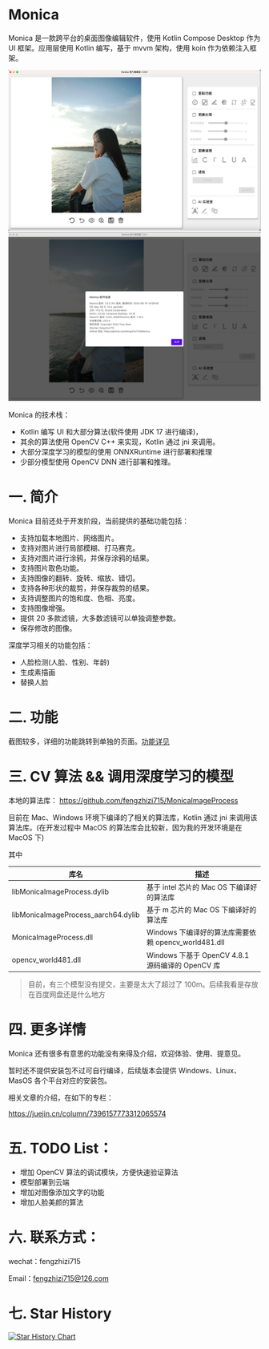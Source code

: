 # Monica
Monica 是一款跨平台的桌面图像编辑软件，使用 Kotlin Compose Desktop 作为 UI 框架。应用层使用 Kotlin 编写，基于 mvvm 架构，使用 koin 作为依赖注入框架。

![](images/screenshot.png)
![](images/screenshot-version.png)

Monica 的技术栈：
* Kotlin 编写 UI 和大部分算法(软件使用 JDK 17 进行编译)，
* 其余的算法使用 OpenCV C++ 来实现，Kotlin 通过 jni 来调用。
* 大部分深度学习的模型的使用 ONNXRuntime 进行部署和推理
* 少部分模型使用 OpenCV DNN 进行部署和推理。


# 一. 简介
Monica 目前还处于开发阶段，当前提供的基础功能包括：

* 支持加载本地图片、网络图片。
* 支持对图片进行局部模糊、打马赛克。
* 支持对图片进行涂鸦，并保存涂鸦的结果。
* 支持图片取色功能。
* 支持图像的翻转、旋转、缩放、错切。
* 支持各种形状的裁剪，并保存裁剪的结果。
* 支持调整图片的饱和度、色相、亮度。
* 支持图像增强。
* 提供 20 多款滤镜，大多数滤镜可以单独调整参数。
* 保存修改的图像。

深度学习相关的功能包括：

* 人脸检测(人脸、性别、年龄)
* 生成素描画
* 替换人脸

# 二. 功能
截图较多，详细的功能跳转到单独的页面。[功能详见](FUNCTION.md)

# 三. CV 算法 && 调用深度学习的模型
本地的算法库：
https://github.com/fengzhizi715/MonicaImageProcess

目前在 Mac、Windows 环境下编译的了相关的算法库，Kotlin 通过 jni 来调用该算法库。(在开发过程中 MacOS 的算法库会比较新，因为我的开发环境是在 MacOS 下)

其中

| 库名        | 描述                                      |
|-----------|-----------------------------------------|
| libMonicaImageProcess.dylib | 基于 intel 芯片的 Mac OS 下编译好的算法库 |
| libMonicaImageProcess_aarch64.dylib | 基于 m 芯片的 Mac OS 下编译好的算法库 |
| MonicaImageProcess.dll | Windows 下编译好的算法库需要依赖 opencv_world481.dll |
| opencv_world481.dll | Windows 下基于 OpenCV 4.8.1 源码编译的 OpenCV 库 |


> 目前，有三个模型没有提交，主要是太大了超过了 100m。后续我看是存放在百度网盘还是什么地方


# 四. 更多详情
Monica 还有很多有意思的功能没有来得及介绍，欢迎体验、使用、提意见。

暂时还不提供安装包不过可自行编译，后续版本会提供 Windows、Linux、MasOS 各个平台对应的安装包。

相关文章的介绍，在如下的专栏：

https://juejin.cn/column/7396157773312065574


# 五. TODO List：

* 增加 OpenCV 算法的调试模块，方便快速验证算法
* 模型部署到云端
* 增加对图像添加文字的功能
* 增加人脸美颜的算法


# 六. 联系方式：

wechat：fengzhizi715

Email：fengzhizi715@126.com


# 七. Star History

[![Star History Chart](https://api.star-history.com/svg?repos=fengzhizi715/Monica&type=Date)](https://star-history.com/#fengzhizi715/Monica&Date)